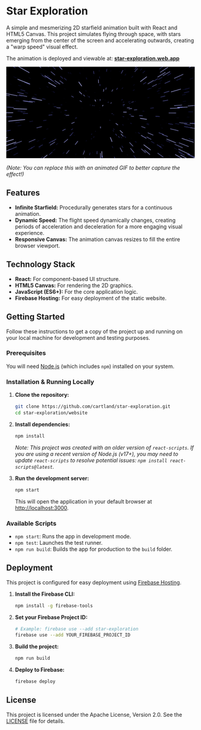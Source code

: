# Star Exploration

A simple and mesmerizing 2D starfield animation built with React and HTML5 Canvas. This project simulates flying through space, with stars emerging from the center of the screen and accelerating outwards, creating a "warp speed" visual effect.

The animation is deployed and viewable at: **[star-exploration.web.app](https://star-exploration.web.app/)**

![Star Exploration Screenshot](https://raw.githubusercontent.com/cartland/star-exploration/main/website/public/screenshot.png)

*(Note: You can replace this with an animated GIF to better capture the effect!)*

## Features

-   **Infinite Starfield:** Procedurally generates stars for a continuous animation.
-   **Dynamic Speed:** The flight speed dynamically changes, creating periods of acceleration and deceleration for a more engaging visual experience.
-   **Responsive Canvas:** The animation canvas resizes to fill the entire browser viewport.

## Technology Stack

-   **React:** For component-based UI structure.
-   **HTML5 Canvas:** For rendering the 2D graphics.
-   **JavaScript (ES6+):** For the core application logic.
-   **Firebase Hosting:** For easy deployment of the static website.

## Getting Started

Follow these instructions to get a copy of the project up and running on your local machine for development and testing purposes.

### Prerequisites

You will need [Node.js](https://nodejs.org) (which includes `npm`) installed on your system.

### Installation & Running Locally

1.  **Clone the repository:**
    ```sh
    git clone https://github.com/cartland/star-exploration.git
    cd star-exploration/website
    ```

2.  **Install dependencies:**
    ```sh
    npm install
    ```
    *Note: This project was created with an older version of `react-scripts`. If you are using a recent version of Node.js (v17+), you may need to update `react-scripts` to resolve potential issues: `npm install react-scripts@latest`.*

3.  **Run the development server:**
    ```sh
    npm start
    ```
    This will open the application in your default browser at [http://localhost:3000](http://localhost:3000).

### Available Scripts

-   `npm start`: Runs the app in development mode.
-   `npm test`: Launches the test runner.
-   `npm run build`: Builds the app for production to the `build` folder.

## Deployment

This project is configured for easy deployment using [Firebase Hosting](https://firebase.google.com/docs/hosting).

1.  **Install the Firebase CLI:**
    ```sh
    npm install -g firebase-tools
    ```

2.  **Set your Firebase Project ID:**
    ```sh
    # Example: firebase use --add star-exploration
    firebase use --add YOUR_FIREBASE_PROJECT_ID
    ```

3.  **Build the project:**
    ```sh
    npm run build
    ```

4.  **Deploy to Firebase:**
    ```sh
    firebase deploy
    ```

## License

This project is licensed under the Apache License, Version 2.0. See the [LICENSE](LICENSE) file for details.